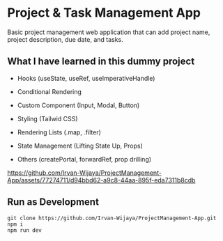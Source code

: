 # Project & Task Management App 

Basic project management web application that can add project name, project description, due date, and tasks.

## What I have learned in this dummy project

- Hooks (useState, useRef, useImperativeHandle)

- Conditional Rendering 

- Custom Component (Input, Modal, Button)

- Styling (Tailwid CSS)

- Rendering Lists (.map, .filter)

- State Management (Lifting State Up, Props)

- Others (createPortal, forwardRef, prop drilling)


https://github.com/Irvan-Wijaya/ProjectManagement-App/assets/77274711/d94bbd62-a9c8-44aa-895f-eda7311b8cdb

## Run as Development
```
git clone https://github.com/Irvan-Wijaya/ProjectManagement-App.git
npm i
npm run dev
